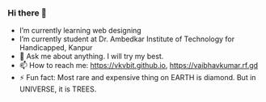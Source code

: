 ### Hi there 👋

-  I’m currently learning web designing
-  I’m currently student at Dr. Ambedkar Institute of Technology for Handicapped, Kanpur
- 💬 Ask me about anything. I will try my best.
- 📫 How to reach me: https://vkvbit.github.io, https://vaibhavkumar.rf.gd
- ⚡ Fun fact: Most rare and expensive thing on EARTH is diamond. But in UNIVERSE, it is TREES.
